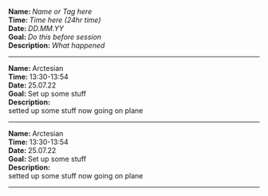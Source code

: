 <strong>Name: </strong><em>Name or Tag here</em>
<br>
<strong>Time: </strong> <em>Time here (24hr time)</em>
<br>
<strong>Date: </strong> <em>DD.MM.YY</em>
<br>
<strong>Goal: </strong> <em>Do this before session </em>
<br>
<strong>Description: </strong> <em>What happened</em>

<hr>

<strong>Name: </strong> Arctesian
<br>
<strong>Time: </strong> 13:30-13:54
<br>
<strong>Date: </strong> 25.07.22
<br>
<strong>Goal: </strong> Set up some stuff
<br>
<strong>Description: </strong>
<br>
setted up some stuff now going on plane
<br>

<hr>
<strong>Name: </strong> Arctesian
<br>
<strong>Time: </strong> 13:30-13:54
<br>
<strong>Date: </strong> 25.07.22
<br>
<strong>Goal: </strong> Set up some stuff
<br>
<strong>Description: </strong>
<br>
setted up some stuff now going on plane
<br>

<hr>

